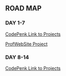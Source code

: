 ## ROAD MAP

### DAY 1-7

[CodePenk Link to Projects](https://codepen.io/collection/AKGoxz)

[ProfWebSite Project](https://codepen.io/Ily94/project/full/ZBdjbo)

### DAY 8-14
[CodePenk Link to Projects](https://codepen.io/collection/AKGoxz)
